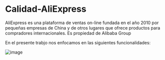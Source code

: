 # Calidad-AliExpress

AliExpress es una plataforma de ventas on-line fundada en el año 2010 por pequeñas empresas de China y de otros lugares que ofrece productos para compradores internacionales. Es propiedad de Alibaba Group

En el presente trabjo nos enfocamos en las siguientes funcionalidades:


![image](https://user-images.githubusercontent.com/40558170/137569527-7aeab27e-ac7e-44c3-bce6-560f6bad0c78.png)
